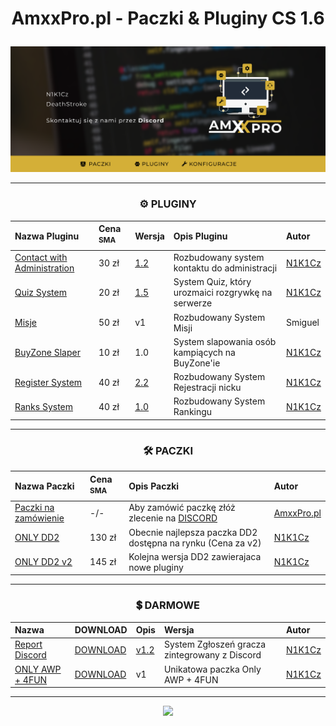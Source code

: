 <div align="center">
<h1><p></p>AmxxPro.pl - Paczki & Pluginy CS 1.6<p></p></h1>
<img src="https://github.com/AmxxPro-pl/.github/blob/main/banner-new-2.png"></img>

---

<h3 align="center">⚙️ PLUGINY</h3>

| Nazwa Pluginu | Cena <sup>SMA<sup> | Wersja | Opis Pluginu | Autor |
|:---------------------|:-------------------|:-------------------|:------------|:--------------|
| [Contact with Administration](https://github.com/AmxxPro-pl/Contact-with-Administration) | 30 zł | [1.2](https://github.com/AmxxPro-pl/Contact-with-Administration/releases) | Rozbudowany system kontaktu do administracji | [N1K1Cz](https://github.com/N1K1Cz)
| [Quiz System](https://github.com/AmxxPro-pl/Quiz-System) | 20 zł | [1.5](https://github.com/AmxxPro-pl/Quiz-System/releases) | System Quiz, który urozmaici rozgrywkę na serwerze | [N1K1Cz](https://github.com/N1K1Cz)
| [Misje](https://github.com/AmxxPro-pl/Misje) | 50 zł | v1 | Rozbudowany System Misji | Smiguel
| [BuyZone Slaper](https://github.com/AmxxPro-pl/BuyZone-Slaper) | 10 zł | 1.0 | System slapowania osób kampiących na BuyZone'ie | [N1K1Cz](https://github.com/N1K1Cz)
| [Register System](https://github.com/AmxxPro-pl/Register-System) | 40 zł | [2.2](https://github.com/AmxxPro-pl/Register-System/releases) | Rozbudowany System Rejestracji nicku | [N1K1Cz](https://github.com/N1K1Cz)
| [Ranks System](https://github.com/AmxxPro-pl/Ranks-System) | 40 zł | [1.0](https://github.com/AmxxPro-pl/Ranks-System/releases) | Rozbudowany System Rankingu | [N1K1Cz](https://github.com/N1K1Cz)

-------

<h3 align="center">🛠 PACZKI</h3>

| Nazwa Paczki | Cena <sup>SMA<sup> | Opis Paczki | Autor |
|:--------------------|:-------------------|:-------------------|:----------------|
| [Paczki na zamówienie](https://github.com/AmxxPro-pl/) | -/- | Aby zamówić paczkę złóż zlecenie na [DISCORD](https://discord.gg/JnFrthDvVs) | [AmxxPro.pl](https://github.com/AmxxPro-pl)
| [ONLY DD2](https://github.com/AmxxPro-pl/Only-DD2-2) | 130 zł | Obecnie najlepsza paczka DD2 dostępna na rynku (Cena za v2) | [N1K1Cz](https://github.com/N1K1Cz)
| [ONLY DD2 v2](https://github.com/AmxxPro-pl/Only-DD2-v2) | 145 zł | Kolejna wersja DD2 zawierajaca nowe pluginy | [N1K1Cz](https://github.com/N1K1Cz)
  
-------

<h3 align="center">💲 DARMOWE</h3>

| Nazwa | DOWNLOAD | Opis | Wersja | Autor |
|:--------------------|:-------------------|:-------------------|:-------------------|:----------------|
| [Report Discord](https://github.com/AmxxPro-pl/Report-Players) | [DOWNLOAD](https://github.com/AmxxPro-pl/Report-Players/releases) | [v1.2](https://github.com/AmxxPro-pl/Report-Players/releases) | System Zgłoszeń gracza zintegrowany z Discord | [N1K1Cz](https://github.com/N1K1Cz)
| [ONLY AWP + 4FUN](https://github.com/AmxxPro-pl/Only-AWP-4FUN) | [DOWNLOAD](https://megawrzuta.pl/download/cfe4b26451cfe1d0a417aac090216de5.html) | v1 | Unikatowa paczka Only AWP + 4FUN | [N1K1Cz](https://github.com/N1K1Cz)
  
-------
  
<a href="https://discord.gg/JnFrthDvVs"><img src="https://discord.com/api/guilds/1056322045513842778/widget.png?style=banner4"></a>

</div>
